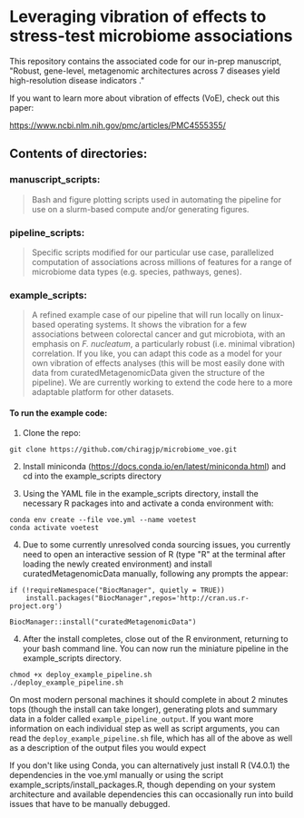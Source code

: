 # Leveraging vibration of effects to stress-test microbiome associations

This repository contains the associated code for our in-prep manuscript, "Robust, gene-level, metagenomic architectures across 7 diseases yield high-resolution disease indicators
." 

If you want to learn more about vibration of effects (VoE), check out this paper: 

https://www.ncbi.nlm.nih.gov/pmc/articles/PMC4555355/

## Contents of directories:

### manuscript_scripts:

> Bash and figure plotting scripts used in automating the pipeline for use on a slurm-based compute and/or generating figures.

### pipeline_scripts: 

> Specific scripts modified for our particular use case, parallelized computation of associations across millions of features for a range of microbiome data types (e.g. species, pathways, genes).

### example_scripts:

> A refined example case of our pipeline that will run locally on linux-based operating systems. It shows the vibration for a few associations between colorectal cancer and gut microbiota, with an emphasis on *F. nucleatum*, a particularly robust (i.e. minimal vibration) correlation. If you like, you can adapt this code as a model for your own vibration of effects analyses (this will be most easily done with data from curatedMetagenomicData given the structure of the pipeline). We are currently working to extend the code here to a more adaptable platform for other datasets.

#### To run the example code:

1) Clone the repo:

`git clone https://github.com/chiragjp/microbiome_voe.git`

2) Install miniconda (https://docs.conda.io/en/latest/miniconda.html) and cd into the example_scripts directory

3) Using the YAML file in the example_scripts directory, install the necessary R packages into and activate a conda environment with:

```
conda env create --file voe.yml --name voetest 
conda activate voetest
```

4) Due to some currently unresolved conda sourcing issues, you currently need to open an interactive session of R (type "R" at the terminal after loading the newly created environment) and install curatedMetagenomicData manually, following any prompts the appear:

```
if (!requireNamespace("BiocManager", quietly = TRUE))
    install.packages("BiocManager",repos='http://cran.us.r-project.org')

BiocManager::install("curatedMetagenomicData")
```

4) After the install completes, close out of the R environment, returning to your bash command line. You can now run the miniature pipeline in the example_scripts directory. 
```
chmod +x deploy_example_pipeline.sh
./deploy_example_pipeline.sh
```

On most modern personal machines it should complete in about 2 minutes tops (though the install can take longer), generating plots and summary data in a folder called `example_pipeline_output`. If you want more information on each individual step as well as script arguments, you can read the `deploy_example_pipeline.sh` file, which has all of the above as well as a description of the output files you would expect 

If you don't like using Conda, you can alternatively just install R (V4.0.1) the dependencies in the voe.yml manually or using the script example_scripts/install_packages.R, though depending on your system architecture and available dependencies this can occasionally run into build issues that have to be manually debugged.
